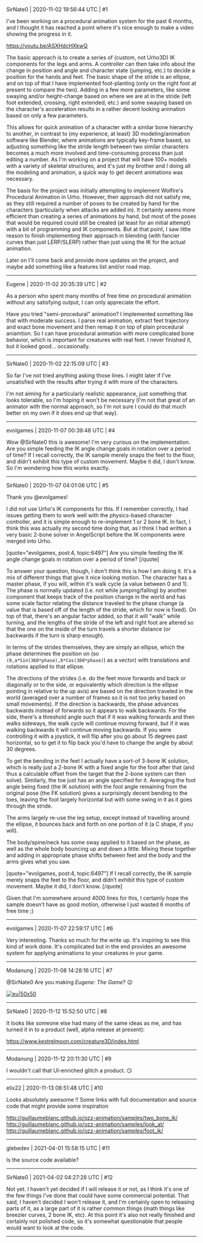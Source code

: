 SirNate0 | 2020-11-02 19:56:44 UTC | #1

I've been working on a procedural animation system for the past 6 months, and I thought it has reached a point where it's nice enough to make a video showing the progress in it.

https://youtu.be/ASXHdcHXkwQ

The basic approach is to create a series of (custom, not Urho3D) IK components for the legs and arms. A controller can then take info about the change in position and angle and character state (jumping, etc.) to decide a position for the hands and feet. The basic shape of the stride is an ellipse, and on top of that I have implemented foot-planting (only on the right foot at present to compare the two). Adding in a few more parameters, like some swaying and/or height-change based on where we are at in the stride (left foot extended, crossing, right extended, etc.) and some swaying based on the character's acceleration results in a rather decent looking animation based on only a few parameters.

This allows for quick animation of a character with a similar bone hierarchy to another, in contrast to (my experience, at least) 3D modeling/animation software like Blender, where animations are typically key-frame based, so adjusting something like the stride length between two similar characters becomes a much more involved and time-consuming process than just editing a number. As I'm working on a project that will have 100+ models with a variety of skeletal structures, and it's just my brother and I doing all the modeling and animation, a quick way to get decent animations was necessary.

The basis for the project was initially attempting to implement Wolfire's Procedural Animation in Urho. However, their approach did not satisfy me, as they still required a number of poses to be created by hand for the characters (particularly when attacks are added in). It certainly seems more efficient than creating a series of animations by hand, but most of the poses that would be required could still be created (at least for an initial attempt) with a bit of programming and IK components. But at that point, I saw little reason to finish implementing their approach in blending (with fancier curves than just LERP/SLERP) rather than just using the IK for the actual animation.

Later on I'll come back and provide more updates on the project, and maybe add something like a features list and/or road map.

-------------------------

Eugene | 2020-11-02 20:35:39 UTC | #2

As a person who spent many months of free time on procedural animation without any satisfying output, I can only appreciate the effort.

Have you tried "semi-procedural" animation?
I implemented something like that with moderate success.
I parse real animation, extract feet trajectory and exact bone movement and then remap it on top of plain procedural aniamtion.
So I can have procedural animation with more complicated bone behavior, which is important for creatures with real feet.
I never finished it, but it looked good... occasionally.

-------------------------

SirNate0 | 2020-11-02 22:15:09 UTC | #3

So far I've not tried anything asking those lines. I might later if I've unsatisfied with the results after trying it with more of the characters.

I'm not aiming for a particularly realistic appearance, just something that looks tolerable, so I'm hoping it won't be necessary (I'm not that great of an animator with the normal approach, so I'm not sure I could do that much better on my own if it does end up that way).

-------------------------

evolgames | 2020-11-07 00:39:48 UTC | #4

Wow @SirNate0 this is awesome!
I'm very curious on the implementation. Are you simple feeding the IK angle change goals in rotation over a period of time? If I recall correctly, the IK sample merely snaps the feet to the floor, and didn't exhibit this type of custom movement. Maybe it did, I don't know. So I'm wondering how this works exactly.

-------------------------

SirNate0 | 2020-11-07 04:01:06 UTC | #5

Thank you @evolgames! 

I did not use Urho's IK components for this. If I remember correctly, I had issues getting them to work well with the physics-based character controller, and it is simple enough to re-implement 1 or 2 bone IK. In fact, I think this was actually my second time doing that, as I think I had written a very basic 2-bone solver in AngelScript before the IK components were merged into Urho.

[quote="evolgames, post:4, topic:6497"]
Are you simple feeding the IK angle change goals in rotation over a period of time?
[/quote]

To answer your question, though, I don't think this is how I am doing it. It's a mix of different things that give it nice looking motion. The character has a master phase, if you will, within it's walk cycle (a value between 0 and 1). The phase is normally updated (i.e. not while jumping/falling) by another component that keeps track of the position change in the world and has some scale factor relating the distance traveled to the phase change (a value that is based off of the length of the stride, which for now is fixed). On top of that, there's an angular factor added, so that it will "walk" while turning, and the lengths of the stride of the left and right foot are altered so that the one on the inside of the turn travels a shorter distance (or backwards if the turn is sharp enough).

In terms of the strides themselves, they are simply an ellipse, which the phase determines the position on (so `(0,a*Sin(360*phase),b*Cos(360*phase)`) as a vector) with translations and rotations applied to that ellipse.

The directions of the strides (i.e. do the feet move forwards and back or diagonally or to the side, or equivalently which direction is the ellipse pointing in relative to the up axis) are based on the direction traveled in the world (averaged over a number of frames so it is not too jerky based on small movements). If the direction is backwards, the phase advances backwards instead of forwards so it appears to walk backwards. For the side, there's a threshold angle such that if it was walking forwards and then walks sideways, the walk cycle will continue moving forward, but if it was walking backwards it will continue moving backwards. If you were controlling it with a joystick, it will flip after you go about 15 degrees past horizontal, so to get it to flip back you'd have to change the angle by about 30 degrees.

To get the bending in the feet I actually have a sort-of 3-bone IK solution, which is really just a 2-bone IK with a fixed angle for the foot after that (and thus a calculable offset from the target that the 2-bone system can then solve). Similarly, the toe just has an angle specified for it. Averaging the foot angle being fixed (the IK solution) with the foot angle remaining from the original pose (the FK solution) gives a surprisingly decent bending to the toes, leaving the foot largely horizontal but with some swing in it as it goes through the stride.

The arms largely re-use the leg setup, except instead of travelling around the ellipse, it bounces back and forth on one portion of it (a C shape, if you will).

The body/spine/neck has some sway applied to it based on the phase, as well as the whole body bouncing up and down a little. Mixing these together and adding in appropriate phase shifts between feet and the body and the arms gives what you saw.

[quote="evolgames, post:4, topic:6497"]
If I recall correctly, the IK sample merely snaps the feet to the floor, and didn’t exhibit this type of custom movement. Maybe it did, I don’t know.
[/quote]

Given that I'm somewhere around 4000 lines for this, I certainly hope the sample doesn't have as good motion, otherwise I just wasted 6 months of free time ;)

-------------------------

evolgames | 2020-11-07 22:59:17 UTC | #6

Very interesting. Thanks so much for the write up. It's inspiring to see this kind of work done. It's complicated but in the end provides an awesome system for applying animations to your creatures in your game.

-------------------------

Modanung | 2020-11-08 14:28:16 UTC | #7

@SirNate0 Are you making _Eugene: The Game_? :wink:

[![eu|50x50](upload://odlJ2cUJSO8P1Lw3cjkRmGlEf0.png)](https://www.youtube.com/watch?v=Lixm0ajWCi8&disable_polymer=true)

-------------------------

SirNate0 | 2020-11-12 15:52:50 UTC | #8

It looks like someone else had many of the same ideas as me, and has turned it in to a product (well, alpha release at present):

https://www.kestrelmoon.com/creature3D/index.html

-------------------------

Modanung | 2020-11-12 20:11:30 UTC | #9

I wouldn't call that UI-enriched glitch a product. :smirk:

-------------------------

elix22 | 2020-11-13 08:51:48 UTC | #10

Looks absolutely awesome !!
Some links with full documentation and source code that might provide some inspiration

http://guillaumeblanc.github.io/ozz-animation/samples/two_bone_ik/
http://guillaumeblanc.github.io/ozz-animation/samples/look_at/
http://guillaumeblanc.github.io/ozz-animation/samples/foot_ik/

-------------------------

glebedev | 2021-04-01 15:58:15 UTC | #11

Is the source code available?

-------------------------

SirNate0 | 2021-04-02 04:27:28 UTC | #12

Not yet. I haven't yet decided if I will release it or not, as I think it's one of the few things I've done that could have some commercial potential. That said, I haven't decided I won't release it, and I'm certainly open to releasing parts of it, as a large part of it is rather common things (math things like breezier curves, 2 bone IK, etc). At this point it's also not really finished and certainly not polished code, so it's somewhat questionable that people would want to look at the code.

-------------------------

